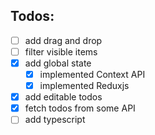 ## Todos:
* [ ] add drag and drop
* [ ] filter visible items
* [x] add global state
  * [x] implemented Context API
  * [x] implemented Reduxjs
* [x] add editable todos
* [x] fetch todos from some API
* [ ] add typescript
